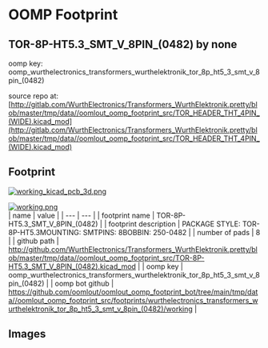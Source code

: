 # OOMP Footprint  
## TOR-8P-HT5.3_SMT_V_8PIN_(0482)  by none  
  
oomp key: oomp_wurthelectronics_transformers_wurthelektronik_tor_8p_ht5_3_smt_v_8pin_(0482)  
  
source repo at: [http://gitlab.com/WurthElectronics/Transformers_WurthElektronik.pretty/blob/master/tmp/data//oomlout_oomp_footprint_src/TOR_HEADER_THT_4PIN_(WIDE).kicad_mod](http://gitlab.com/WurthElectronics/Transformers_WurthElektronik.pretty/blob/master/tmp/data//oomlout_oomp_footprint_src/TOR_HEADER_THT_4PIN_(WIDE).kicad_mod)  
## Footprint  
  
[![working_kicad_pcb_3d.png](working_kicad_pcb_3d_600.png)](working_kicad_pcb_3d.png)  
  
[![working.png](working_600.png)](working.png)  
| name | value | 
| --- | --- | 
| footprint name | TOR-8P-HT5.3_SMT_V_8PIN_(0482) | 
| footprint description | PACKAGE STYLE: TOR-8P-HT5.3MOUNTING: SMTPINS: 8BOBBIN: 250-0482 | 
| number of pads | 8 | 
| github path | http://github.com/WurthElectronics/Transformers_WurthElektronik.pretty/blob/master/tmp/data//oomlout_oomp_footprint_src/TOR-8P-HT5.3_SMT_V_8PIN_(0482).kicad_mod | 
| oomp key | oomp_wurthelectronics_transformers_wurthelektronik_tor_8p_ht5_3_smt_v_8pin_(0482) | 
| oomp bot github | https://github.com/oomlout/oomlout_oomp_footprint_bot/tree/main/tmp/data//oomlout_oomp_footprint_src/footprints/wurthelectronics_transformers_wurthelektronik_tor_8p_ht5_3_smt_v_8pin_(0482)/working | 
## Images  
